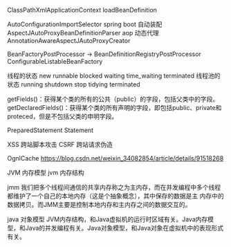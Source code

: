 ClassPathXmlApplicationContext
loadBeanDefinition

AutoConfigurationImportSelector  spring boot 自动装配
AspectJAutoProxyBeanDefinitionParser aop 动态代理
AnnotationAwareAspectJAutoProxyCreator

BeanFactoryPostProcessor  -> BeanDefinitionRegistryPostProcessor
ConfigurableListableBeanFactory

线程的状态
new runnable blocked waiting  time_waiting terminated 
线程池的状态
running shutdown stop tidying terminated 

getFields()：获得某个类的所有的公共（public）的字段，包括父类中的字段。 
getDeclaredFields()：获得某个类的所有声明的字段，即包括public、private和proteced，但是不包括父类的申明字段。


PreparedStatement
Statement

XSS 跨站脚本攻击
CSRF 跨站请求伪造

OgnlCache 
https://blog.csdn.net/weixin_34082854/article/details/91518268

JVM 内存模型
jvm 内存结构


jmm 
我们把多个线程间通信的共享内存称之为主内存，而在并发编程中多个线程都维护了一个自己的本地内存（这是个抽象概念），其中保存的数据是主
内存中的数据拷贝。而JMM主要是控制本地内存和主内存之间的数据交互的。

java 对象模型
JVM内存结构，和Java虚拟机的运行时区域有关。Java内存模型，和Java的并发编程有关。Java对象模型，和Java对象在虚拟机中的表现形式有关。


